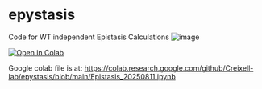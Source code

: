 # epystasis
Code for WT independent Epistasis Calculations
![image](https://github.com/user-attachments/assets/828ab39c-3dbe-401e-9115-7d4a017cb8cb)





[![Open in Colab](https://colab.research.google.com/assets/colab-badge.svg)](https://colab.research.google.com/github/Creixell-lab/epystasis/blob/main/Epistasis_202508011.ipynb)

Google colab file is at:
https://colab.research.google.com/github/Creixell-lab/epystasis/blob/main/Epistasis_20250811.ipynb
